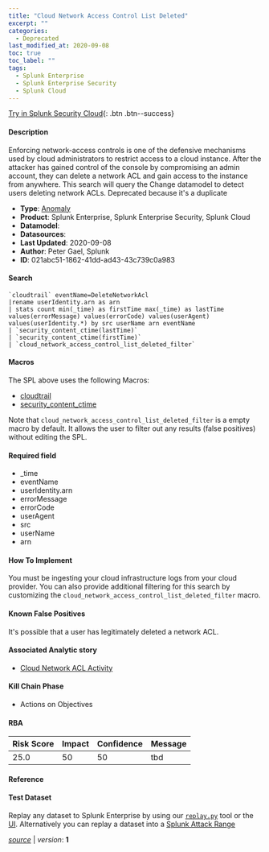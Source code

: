 ```yaml
---
title: "Cloud Network Access Control List Deleted"
excerpt: ""
categories:
  - Deprecated
last_modified_at: 2020-09-08
toc: true
toc_label: ""
tags:
  - Splunk Enterprise
  - Splunk Enterprise Security
  - Splunk Cloud
---
```




[Try in Splunk Security Cloud](https://www.splunk.com/en_us/cyber-security.html){: .btn .btn--success}

#### Description

Enforcing network-access controls is one of the defensive mechanisms used by cloud administrators to restrict access to a cloud instance. After the attacker has gained control of the console by compromising an admin account, they can delete a network ACL and gain access to the instance from anywhere. This search will query the Change datamodel to detect users deleting network ACLs. Deprecated because it's a duplicate

- **Type**: [Anomaly](https://github.com/splunk/security_content/wiki/object-Analytic-Types)
- **Product**: Splunk Enterprise, Splunk Enterprise Security, Splunk Cloud
- **Datamodel**: 
- **Datasources**: 
- **Last Updated**: 2020-09-08
- **Author**: Peter Gael, Splunk
- **ID**: 021abc51-1862-41dd-ad43-43c739c0a983

#### Search

```
`cloudtrail` eventName=DeleteNetworkAcl
|rename userIdentity.arn as arn  
| stats count min(_time) as firstTime max(_time) as lastTime values(errorMessage) values(errorCode) values(userAgent) values(userIdentity.*) by src userName arn eventName 
| `security_content_ctime(lastTime)` 
| `security_content_ctime(firstTime)` 
| `cloud_network_access_control_list_deleted_filter`
```

#### Macros
The SPL above uses the following Macros:
* [cloudtrail](https://github.com/splunk/security_content/blob/develop/macros/cloudtrail.yml)
* [security_content_ctime](https://github.com/splunk/security_content/blob/develop/macros/security_content_ctime.yml)

Note that `cloud_network_access_control_list_deleted_filter` is a empty macro by default. It allows the user to filter out any results (false positives) without editing the SPL.

#### Required field
* _time
* eventName
* userIdentity.arn
* errorMessage
* errorCode
* userAgent
* src
* userName
* arn


#### How To Implement
You must be ingesting your cloud infrastructure logs from your cloud provider. You can also provide additional filtering for this search by customizing the `cloud_network_access_control_list_deleted_filter` macro.

#### Known False Positives
It's possible that a user has legitimately deleted a network ACL.

#### Associated Analytic story
* [Cloud Network ACL Activity](/stories/cloud_network_acl_activity)


#### Kill Chain Phase
* Actions on Objectives



#### RBA

| Risk Score  | Impact      | Confidence   | Message      |
| ----------- | ----------- |--------------|--------------|
| 25.0 | 50 | 50 | tbd |




#### Reference


#### Test Dataset
Replay any dataset to Splunk Enterprise by using our [`replay.py`](https://github.com/splunk/attack_data#using-replaypy) tool or the [UI](https://github.com/splunk/attack_data#using-ui).
Alternatively you can replay a dataset into a [Splunk Attack Range](https://github.com/splunk/attack_range#replay-dumps-into-attack-range-splunk-server)



[*source*](https://github.com/splunk/security_content/tree/develop/detections/deprecated/cloud_network_access_control_list_deleted.yml) \| *version*: **1**